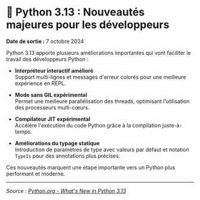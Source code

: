 # 🐍 Python 3.13 : Nouveautés majeures pour les développeurs

**Date de sortie :** 7 octobre 2024

Python 3.13 apporte plusieurs améliorations importantes qui vont faciliter le travail des développeurs Python :

- **Interpréteur interactif amélioré**  
  Support multi-lignes et messages d'erreur colorés pour une meilleure expérience en REPL.

- **Mode sans GIL expérimental**  
  Permet une meilleure parallélisation des threads, optimisant l'utilisation des processeurs multi-cœurs.

- **Compilateur JIT expérimental**  
  Accélère l'exécution du code Python grâce à la compilation juste-à-temps.

- **Améliorations du typage statique**  
  Introduction de paramètres de type avec valeurs par défaut et notation `TypeIs` pour des annotations plus précises.

Ces nouveautés marquent une étape importante vers un Python plus performant et moderne.

---

*Source : [Python.org - What's New in Python 3.13](https://www.python.org/downloads/release/python-3130/)*
